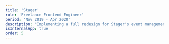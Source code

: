 ```yaml
---
title: 'Stager'
role: 'Freelance Frontend Engineer'
period: 'Nov 2019 - Apr 2020'
description: "Implementing a full redesign for Stager's event management webapplication using React and Typescript. Stager is Rotterdam-based and offers a one stop shop for planning, promoting and selling events; from single performance to festival, from show to club night."
isInternalApp: true
order: 5
---
```


